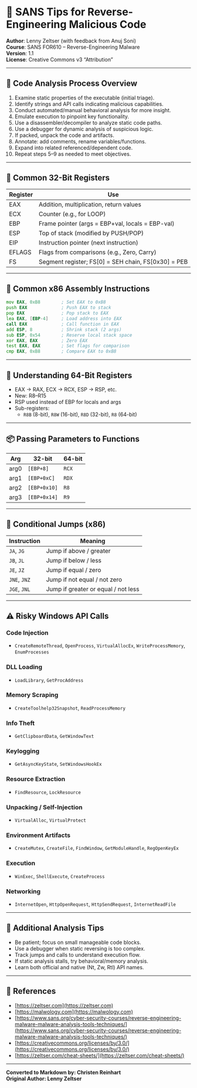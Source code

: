 # 🔎 SANS Tips for Reverse-Engineering Malicious Code

**Author**: Lenny Zeltser (with feedback from Anuj Soni)  
**Course**: SANS FOR610 – Reverse-Engineering Malware  
**Version**: 1.1  
**License**: Creative Commons v3 “Attribution”

---

## 🧭 Code Analysis Process Overview

1. Examine static properties of the executable (initial triage).
2. Identify strings and API calls indicating malicious capabilities.
3. Conduct automated/manual behavioral analysis for more insight.
4. Emulate execution to pinpoint key functionality.
5. Use a disassembler/decompiler to analyze static code paths.
6. Use a debugger for dynamic analysis of suspicious logic.
7. If packed, unpack the code and artifacts.
8. Annotate: add comments, rename variables/functions.
9. Expand into related referenced/dependent code.
10. Repeat steps 5–9 as needed to meet objectives.

---

## 🧠 Common 32-Bit Registers

| Register | Use |
|----------|-----|
| EAX | Addition, multiplication, return values |
| ECX | Counter (e.g., for LOOP) |
| EBP | Frame pointer (args = EBP+val, locals = EBP-val) |
| ESP | Top of stack (modified by PUSH/POP) |
| EIP | Instruction pointer (next instruction) |
| EFLAGS | Flags from comparisons (e.g., Zero, Carry) |
| FS | Segment register; FS[0] = SEH chain, FS[0x30] = PEB |

---

## 🔣 Common x86 Assembly Instructions

```asm
mov EAX, 0xB8        ; Set EAX to 0xB8
push EAX             ; Push EAX to stack
pop EAX              ; Pop stack to EAX
lea EAX, [EBP-4]     ; Load address into EAX
call EAX             ; Call function in EAX
add ESP, 8           ; Shrink stack (2 args)
sub ESP, 0x54        ; Reserve local stack space
xor EAX, EAX         ; Zero EAX
test EAX, EAX        ; Set flags for comparison
cmp EAX, 0xB8        ; Compare EAX to 0xB8
```

---

## 🧠 Understanding 64-Bit Registers

- EAX → RAX, ECX → RCX, ESP → RSP, etc.
- New: R8–R15
- RSP used instead of EBP for locals and args
- Sub-registers:
  - `R8B` (8-bit), `R8W` (16-bit), `R8D` (32-bit), `R8` (64-bit)

---

## 📦 Passing Parameters to Functions

| Arg | 32-bit | 64-bit |
|-----|--------|--------|
| arg0 | `[EBP+8]` | `RCX` |
| arg1 | `[EBP+0xC]` | `RDX` |
| arg2 | `[EBP+0x10]` | `R8` |
| arg3 | `[EBP+0x14]` | `R9` |

---

## 🔁 Conditional Jumps (x86)

| Instruction | Meaning |
|-------------|---------|
| `JA`, `JG` | Jump if above / greater |
| `JB`, `JL` | Jump if below / less |
| `JE`, `JZ` | Jump if equal / zero |
| `JNE`, `JNZ` | Jump if not equal / not zero |
| `JGE`, `JNL` | Jump if greater or equal / not less |

---

## ⚠️ Risky Windows API Calls

### Code Injection
- `CreateRemoteThread`, `OpenProcess`, `VirtualAllocEx`, `WriteProcessMemory`, `EnumProcesses`

### DLL Loading
- `LoadLibrary`, `GetProcAddress`

### Memory Scraping
- `CreateToolhelp32Snapshot`, `ReadProcessMemory`

### Info Theft
- `GetClipboardData`, `GetWindowText`

### Keylogging
- `GetAsyncKeyState`, `SetWindowsHookEx`

### Resource Extraction
- `FindResource`, `LockResource`

### Unpacking / Self-Injection
- `VirtualAlloc`, `VirtualProtect`

### Environment Artifacts
- `CreateMutex`, `CreateFile`, `FindWindow`, `GetModuleHandle`, `RegOpenKeyEx`

### Execution
- `WinExec`, `ShellExecute`, `CreateProcess`

### Networking
- `InternetOpen`, `HttpOpenRequest`, `HttpSendRequest`, `InternetReadFile`

---

## 📝 Additional Analysis Tips

- Be patient; focus on small manageable code blocks.
- Use a debugger when static reversing is too complex.
- Track jumps and calls to understand execution flow.
- If static analysis stalls, try behavioral/memory analysis.
- Learn both official and native (Nt, Zw, Rtl) API names.

---

## 🔗 References

- [https://zeltser.com](https://zeltser.com)
- [https://malwology.com](https://malwology.com)
- [https://www.sans.org/cyber-security-courses/reverse-engineering-malware-malware-analysis-tools-techniques/](https://www.sans.org/cyber-security-courses/reverse-engineering-malware-malware-analysis-tools-techniques/)
- [https://creativecommons.org/licenses/by/3.0/](https://creativecommons.org/licenses/by/3.0/)
- [https://zeltser.com/cheat-sheets/](https://zeltser.com/cheat-sheets/)

---

**Converted to Markdown by: Christen Reinhart**  
**Original Author: Lenny Zeltser**
